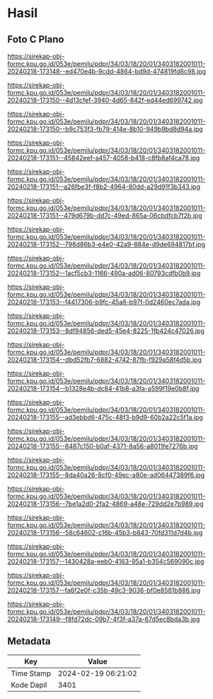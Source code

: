 # Hasil

## Foto C Plano

https://sirekap-obj-formc.kpu.go.id/053e/pemilu/pdpr/34/03/18/20/01/3403182001011-20240218-173148--ed470e4b-9cdd-4864-bd9d-474819fd8c98.jpg

https://sirekap-obj-formc.kpu.go.id/053e/pemilu/pdpr/34/03/18/20/01/3403182001011-20240218-173150--4d13cfef-3940-4d65-842f-ed44ed699742.jpg

https://sirekap-obj-formc.kpu.go.id/053e/pemilu/pdpr/34/03/18/20/01/3403182001011-20240218-173150--b9c753f3-fb79-414e-8b10-949b9bd8d94a.jpg

https://sirekap-obj-formc.kpu.go.id/053e/pemilu/pdpr/34/03/18/20/01/3403182001011-20240218-173151--45842eef-a457-4058-b418-c8fb8af4ca78.jpg

https://sirekap-obj-formc.kpu.go.id/053e/pemilu/pdpr/34/03/18/20/01/3403182001011-20240218-173151--a26fbe3f-f8b2-4964-80dd-a29d91f3b343.jpg

https://sirekap-obj-formc.kpu.go.id/053e/pemilu/pdpr/34/03/18/20/01/3403182001011-20240218-173151--479d679b-dd7c-49ed-865a-06cbdfcb7f2b.jpg

https://sirekap-obj-formc.kpu.go.id/053e/pemilu/pdpr/34/03/18/20/01/3403182001011-20240218-173152--798d86b3-e4e0-42a9-884e-d9de694817bf.jpg

https://sirekap-obj-formc.kpu.go.id/053e/pemilu/pdpr/34/03/18/20/01/3403182001011-20240218-173152--1acf5cb3-1166-490a-ad06-80793cdfb0b9.jpg

https://sirekap-obj-formc.kpu.go.id/053e/pemilu/pdpr/34/03/18/20/01/3403182001011-20240218-173153--f4417306-b9fc-45a8-b97f-0d2460ec7ada.jpg

https://sirekap-obj-formc.kpu.go.id/053e/pemilu/pdpr/34/03/18/20/01/3403182001011-20240218-173153--8df94856-ded5-45e4-8225-1fb424c47026.jpg

https://sirekap-obj-formc.kpu.go.id/053e/pemilu/pdpr/34/03/18/20/01/3403182001011-20240218-173154--dbd52fb7-6882-4742-87fb-f929a58f4d5b.jpg

https://sirekap-obj-formc.kpu.go.id/053e/pemilu/pdpr/34/03/18/20/01/3403182001011-20240218-173154--b1328e4b-dc84-41b8-a3fa-a599f19e0b8f.jpg

https://sirekap-obj-formc.kpu.go.id/053e/pemilu/pdpr/34/03/18/20/01/3403182001011-20240218-173155--ad3ebbd6-475c-48f3-b9d9-60b2a22c5f1a.jpg

https://sirekap-obj-formc.kpu.go.id/053e/pemilu/pdpr/34/03/18/20/01/3403182001011-20240218-173155--8487c150-b0af-4371-8a56-a8011fe7276b.jpg

https://sirekap-obj-formc.kpu.go.id/053e/pemilu/pdpr/34/03/18/20/01/3403182001011-20240218-173155--8da40a26-8cf0-49ec-a80e-ad06447389f6.jpg

https://sirekap-obj-formc.kpu.go.id/053e/pemilu/pdpr/34/03/18/20/01/3403182001011-20240218-173156--7be1a2d0-2fa2-4869-a48e-729dd2e7b989.jpg

https://sirekap-obj-formc.kpu.go.id/053e/pemilu/pdpr/34/03/18/20/01/3403182001011-20240218-173156--58c64602-c16b-45b3-b843-70fd311d7d4b.jpg

https://sirekap-obj-formc.kpu.go.id/053e/pemilu/pdpr/34/03/18/20/01/3403182001011-20240218-173157--1430428a-eeb0-4163-95a1-b354c569090c.jpg

https://sirekap-obj-formc.kpu.go.id/053e/pemilu/pdpr/34/03/18/20/01/3403182001011-20240218-173157--fa6f2e0f-c35b-49c3-9036-bf0e8581b886.jpg

https://sirekap-obj-formc.kpu.go.id/053e/pemilu/pdpr/34/03/18/20/01/3403182001011-20240218-173149--f8fd72dc-09b7-4f3f-a37a-67d5ec8bda3b.jpg


## Metadata

| Key        | Value               |
| ---------- | ------------------- |
| Time Stamp | 2024-02-19 06:21:02 |
| Kode Dapil | 3401                |



